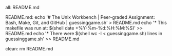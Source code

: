 all: README.md

README.md:
	echo '# The Unix Workbench | Peer-graded Assignment: Bash, Make, Git, and GitHub | guessinggame.sh' > README.md
	echo '* This makefile was run at: $(shell date +%Y-%m-%d:%H:%M:%S)' >> README.md
	echo '* There were $(shell wc -l < guessinggame.sh) lines in guessinggame.sh' >> README.md

clean:
	rm README.md

